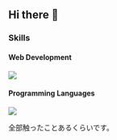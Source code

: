 ## Hi there 👋

### Skills

#### Web Development
<p align="left">
  <img src="https://skillicons.dev/icons?i=html,css,js,react" />
</p>

#### Programming Languages
<p align="left">
  <img src="https://skillicons.dev/icons?i=java,python,c,go,mysql" />
</p>

<p>全部触ったことあるくらいです。</p>
